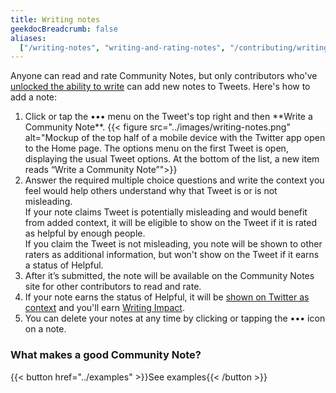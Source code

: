 ```yaml
---
title: Writing notes
geekdocBreadcrumb: false
aliases:
  ["/writing-notes", "writing-and-rating-notes", "/contributing/writing-notes"]
---
```


Anyone can read and rate Community Notes, but only contributors who've [unlocked the ability to write](../writing-ability) can add new notes to Tweets. Here's how to add a note:

1. <div> Click or tap the ••• menu on the Tweet's top right and then **Write a Community Note**.
      {{< figure src="../images/writing-notes.png" alt="Mockup of the top half of a mobile device with the Twitter app open to the Home page. The options menu on the first Tweet is open, displaying the usual Tweet options. At the bottom of the list, a new item reads “Write a Community Note”">}}
   </div>

2. <div>Answer the required multiple choice questions and write the context you feel would help others understand why that Tweet is or is not misleading. <br/> If your note claims Tweet is potentially misleading and would benefit from added context, it will be eligible to show on the Tweet if it is rated as helpful by enough people. <br/> If you claim the Tweet is not misleading, you note will be shown to other raters as additional information, but won't show on the Tweet if it earns a status of Helpful.</div>

3. <div>After it’s submitted, the note will be available on the Community Notes site for other contributors to read and rate. </div>

4. <div> If your note earns the status of Helpful, it will be <a href="../notes-on-twitter/">shown on Twitter as context</a> and you'll earn <a href="../impact">Writing Impact</a>.</div>

5. <div> You can delete your notes at any time by clicking or tapping the ••• icon on a note. </div>

<div class="info-box">

### What makes a good Community Note?

{{< button href="../examples" >}}See examples{{< /button >}}

</div>

<br>
